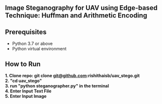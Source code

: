 ## Image Steganography for UAV using Edge-based Technique: Huffman and Arithmetic Encoding
## Prerequisites
- Python 3.7 or above
- Python virtual environment

## How to Run
<b> 1. Clone repo: git clone git@github.com:rishithaisb/uav_stego.git </b><br>
<b> 2. "cd uav_stego" </b><br>
<b> 3. run "python steganographer.py" in the terminal </b><br>
<b> 4. Enter Input Text File </b><br>
<b> 5. Enter Input Image </b><br>
